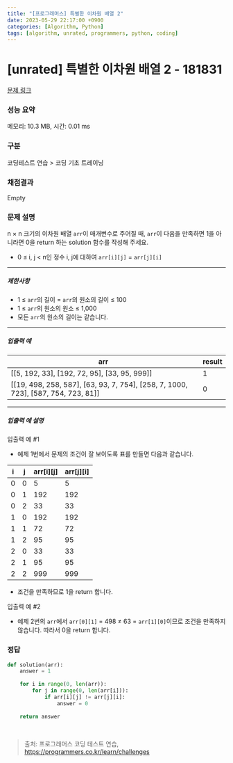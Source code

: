 ```yaml
---
title: "[프로그래머스] 특별한 이차원 배열 2"
date: 2023-05-29 22:17:00 +0900
categories: [Algorithm, Python]
tags: [algorithm, unrated, programmers, python, coding]
---
```


# [unrated] 특별한 이차원 배열 2 - 181831

[문제 링크](https://school.programmers.co.kr/learn/courses/30/lessons/181831)

### 성능 요약

메모리: 10.3 MB, 시간: 0.01 ms

### 구분

코딩테스트 연습 > 코딩 기초 트레이닝

### 채점결과

Empty

### 문제 설명

<p>n × n 크기의 이차원 배열 <code>arr</code>이 매개변수로 주어질 때, <code>arr</code>이 다음을 만족하면 1을 아니라면 0을 return 하는 solution 함수를 작성해 주세요.</p>

<ul>
<li>0 ≤ i, j &lt; n인 정수 i, j에 대하여 <code>arr[i][j]</code> = <code>arr[j][i]</code></li>
</ul>

<hr>

<h5>제한사항</h5>

<ul>
<li>1 ≤ <code>arr</code>의 길이 = <code>arr</code>의 원소의 길이 ≤ 100</li>
<li>1 ≤ <code>arr</code>의 원소의 원소 ≤ 1,000</li>
<li>모든 <code>arr</code>의 원소의 길이는 같습니다.</li>
</ul>

<hr>

<h5>입출력 예</h5>

| arr                                      | result |
| ---------------------------------------- | ------ |
| [[5, 192, 33], [192, 72, 95], [33, 95, 999]] | 1      |
| [[19, 498, 258, 587], [63, 93, 7, 754], [258, 7, 1000, 723], [587, 754, 723, 81]] | 0      |

<hr>

<h5>입출력 예 설명</h5>

<p>입출력 예 #1</p>

<ul>
<li><p>예제 1번에서 문제의 조건이 잘 보이도록 표를 만들면 다음과 같습니다.</p></li>
</ul>

| i | j | arr[i][j] | arr[j][i] |
|---|---|-----------|-----------|
| 0 | 0 | 5         | 5         |
| 0 | 1 | 192       | 192       |
| 0 | 2 | 33        | 33        |
| 1 | 0 | 192       | 192       |
| 1 | 1 | 72        | 72        |
| 1 | 2 | 95        | 95        |
| 2 | 0 | 33        | 33        |
| 2 | 1 | 95        | 95        |
| 2 | 2 | 999       | 999       |

<ul>
<li><p>조건을 만족하므로 1을 return 합니다.</p></li>
</ul>


<p>입출력 예 #2</p>

<ul>
<li>예제 2번의 <code>arr</code>에서 <code>arr[0][1]</code> = 498 ≠ 63 = <code>arr[1][0]</code>이므로 조건을 만족하지 않습니다. 따라서 0을 return 합니다.</li>
</ul>

### 정답

```python
def solution(arr):
    answer = 1
    
    for i in range(0, len(arr)):
        for j in range(0, len(arr[i])):
            if arr[i][j] != arr[j][i]:
                answer = 0
    
    return answer
```

<br>

> 출처: 프로그래머스 코딩 테스트 연습, https://programmers.co.kr/learn/challenges
